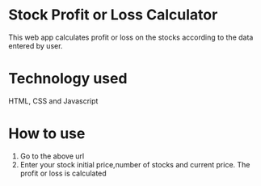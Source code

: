 # Stock Profit or Loss Calculator

This web app calculates profit or loss on the stocks according to the data entered by user.

# Technology used

HTML, CSS and Javascript

# How to use

1. Go to the above url
1. Enter your stock initial price,number of stocks and current price. The profit or loss is calculated
